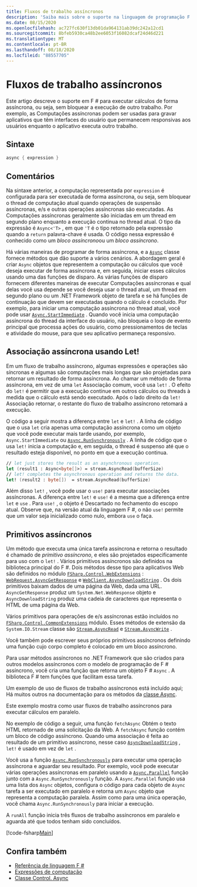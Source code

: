 ```yaml
---
title: Fluxos de trabalho assíncronos
description: 'Saiba mais sobre o suporte na linguagem de programação F # para executar computações de forma assíncrona, que são executadas sem bloquear a execução de outro trabalho.'
ms.date: 08/15/2020
ms.openlocfilehash: ac727fc630f13db01da964131ab39dc242a12cd1
ms.sourcegitcommit: 8bfeb5930ca48b2ee6053f16082dcaf24d46d221
ms.translationtype: MT
ms.contentlocale: pt-BR
ms.lasthandoff: 08/18/2020
ms.locfileid: "88557705"
---
```

# <a name="asynchronous-workflows"></a>Fluxos de trabalho assíncronos

Este artigo descreve o suporte em F # para executar cálculos de forma assíncrona, ou seja, sem bloquear a execução de outro trabalho. Por exemplo, as Computações assíncronas podem ser usadas para gravar aplicativos que têm interfaces do usuário que permanecem responsivas aos usuários enquanto o aplicativo executa outro trabalho.

## <a name="syntax"></a>Sintaxe

```fsharp
async { expression }
```

## <a name="remarks"></a>Comentários

Na sintaxe anterior, a computação representada por `expression` é configurada para ser executada de forma assíncrona, ou seja, sem bloquear o thread de computação atual quando operações de suspensão assíncronas, e/s e outras operações assíncronas são executadas. As Computações assíncronas geralmente são iniciadas em um thread em segundo plano enquanto a execução continua no thread atual. O tipo da expressão é `Async<'T>` , em que `'T` é o tipo retornado pela expressão quando a `return` palavra-chave é usada. O código nessa expressão é conhecido como um *bloco assíncrono*ou um *bloco assíncrono*.

Há várias maneiras de programar de forma assíncrona, e a [`Async`](https://fsharp.github.io/fsharp-core-docs/reference/fsharp-control-fsharpasync.html) classe fornece métodos que dão suporte a vários cenários. A abordagem geral é criar `Async` objetos que representem a computação ou cálculos que você deseja executar de forma assíncrona e, em seguida, iniciar esses cálculos usando uma das funções de disparo. As várias funções de disparo fornecem diferentes maneiras de executar Computações assíncronas e qual delas você usa depende se você deseja usar o thread atual, um thread em segundo plano ou um .NET Framework objeto de tarefa e se há funções de continuação que devem ser executadas quando o cálculo é concluído. Por exemplo, para iniciar uma computação assíncrona no thread atual, você pode usar [`Async.StartImmediate`](https://fsharp.github.io/fsharp-core-docs/reference/fsharp-control-fsharpasync.html#StartImmediate) . Quando você inicia uma computação assíncrona do thread da interface do usuário, não bloqueia o loop de evento principal que processa ações do usuário, como pressionamentos de teclas e atividade do mouse, para que seu aplicativo permaneça responsivo.

## <a name="asynchronous-binding-by-using-let"></a>Associação assíncrona usando Let!

Em um fluxo de trabalho assíncrono, algumas expressões e operações são síncronas e algumas são computações mais longas que são projetadas para retornar um resultado de forma assíncrona. Ao chamar um método de forma assíncrona, em vez de uma `let` Associação comum, você usa `let!` . O efeito do `let!` é permitir que a execução continue em outros cálculos ou threads à medida que o cálculo está sendo executado. Após o lado direito da `let!` Associação retornar, o restante do fluxo de trabalho assíncrono retomará a execução.

O código a seguir mostra a diferença entre `let` e `let!` . A linha de código que o usa `let` cria apenas uma computação assíncrona como um objeto que você pode executar mais tarde usando, por exemplo, `Async.StartImmediate` ou [`Async.RunSynchronously`](https://fsharp.github.io/fsharp-core-docs/reference/fsharp-control-fsharpasync.html#RunSynchronously) . A linha de código que o usa `let!` inicia a computação e, em seguida, o thread é suspenso até que o resultado esteja disponível, no ponto em que a execução continua.

```fsharp
// let just stores the result as an asynchronous operation.
let (result1 : Async<byte[]>) = stream.AsyncRead(bufferSize)
// let! completes the asynchronous operation and returns the data.
let! (result2 : byte[])  = stream.AsyncRead(bufferSize)
```

Além disso `let!` , você pode usar o `use!` para executar associações assíncronas. A diferença entre `let!` e `use!` é a mesma que a diferença entre `let` e `use` . Para `use!` , o objeto é Descartado no fechamento do escopo atual. Observe que, na versão atual da linguagem F #, o não `use!` permite que um valor seja inicializado como nulo, embora `use` o faça.

## <a name="asynchronous-primitives"></a>Primitivos assíncronos

Um método que executa uma única tarefa assíncrona e retorna o resultado é chamado de *primitivo assíncrono*, e eles são projetados especificamente para uso com o `let!` . Vários primitivos assíncronos são definidos na biblioteca principal do F #. Dois métodos desse tipo para aplicativos Web são definidos no módulo [`FSharp.Control.WebExtensions`](https://fsharp.github.io/fsharp-core-docs/reference/fsharp-control-webextensions.html) : [`WebRequest.AsyncGetResponse`](https://fsharp.github.io/fsharp-core-docs/reference/fsharp-control-webextensions.html#AsyncGetResponse) e [`WebClient.AsyncDownloadString`](https://fsharp.github.io/fsharp-core-docs/reference/fsharp-control-webextensions.html#AsyncDownloadString) . Os dois primitivos baixam dados de uma página da Web, dada uma URL. `AsyncGetResponse` produz um `System.Net.WebResponse` objeto e `AsyncDownloadString` produz uma cadeia de caracteres que representa o HTML de uma página da Web.

Vários primitivos para operações de e/s assíncronas estão incluídos no [`FSharp.Control.CommonExtensions`](https://fsharp.github.io/fsharp-core-docs/reference/fsharp-control-commonextensions.html) módulo. Esses métodos de extensão da `System.IO.Stream` classe são [`Stream.AsyncRead`](https://fsharp.github.io/fsharp-core-docs/reference/fsharp-control-commonextensions.html#AsyncRead) e [`Stream.AsyncWrite`](hhttps://fsharp.github.io/fsharp-core-docs/reference/fsharp-control-commonextensions.html#AsyncWrite) .

Você também pode escrever seus próprios primitivos assíncronos definindo uma função cujo corpo completo é colocado em um bloco assíncrono.

Para usar métodos assíncronos no .NET Framework que são criados para outros modelos assíncronos com o modelo de programação de F # assíncrono, você cria uma função que retorna um objeto F # `Async` . A biblioteca F # tem funções que facilitam essa tarefa.

Um exemplo de uso de fluxos de trabalho assíncronos está incluído aqui; Há muitos outros na documentação para os métodos da [classe Async](https://fsharp.github.io/fsharp-core-docs/reference/fsharp-control-fsharpasync.html).

Este exemplo mostra como usar fluxos de trabalho assíncronos para executar cálculos em paralelo.

No exemplo de código a seguir, uma função `fetchAsync` Obtém o texto HTML retornado de uma solicitação da Web. A `fetchAsync` função contém um bloco de código assíncrono. Quando uma associação é feita ao resultado de um primitivo assíncrono, nesse caso [`AsyncDownloadString`](https://fsharp.github.io/fsharp-core-docs/reference/fsharp-control-webextensions.html#AsyncDownloadString) , `let!` é usado em vez de `let` .

Você usa a função [`Async.RunSynchronously`](https://fsharp.github.io/fsharp-core-docs/reference/fsharp-control-fsharpasync.html#RunSynchronously) para executar uma operação assíncrona e aguardar seu resultado. Por exemplo, você pode executar várias operações assíncronas em paralelo usando a [`Async.Parallel`](https://fsharp.github.io/fsharp-core-docs/reference/fsharp-control-fsharpasync.html#Parallel) função junto com a `Async.RunSynchronously` função. A `Async.Parallel` função usa uma lista dos `Async` objetos, configura o código para cada objeto de `Async` tarefa a ser executado em paralelo e retorna um `Async` objeto que representa a computação paralela. Assim como para uma única operação, você chama `Async.RunSynchronously` para iniciar a execução.

A `runAll` função inicia três fluxos de trabalho assíncronos em paralelo e aguarda até que todos tenham sido concluídos.

[!code-fsharp[Main](~/samples/snippets/fsharp/lang-ref-2/snippet8003.fs)]

## <a name="see-also"></a>Confira também

- [Referência de linguagem F #](index.md)
- [Expressões de computação](computation-expressions.md)
- [Classe Control. Async](https://msdn.microsoft.com/visualfsharpdocs/conceptual/control.async-class-%5bfsharp%5d)
